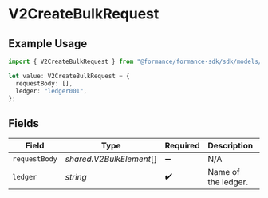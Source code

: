 # V2CreateBulkRequest

## Example Usage

```typescript
import { V2CreateBulkRequest } from "@formance/formance-sdk/sdk/models/operations";

let value: V2CreateBulkRequest = {
  requestBody: [],
  ledger: "ledger001",
};
```

## Fields

| Field                    | Type                     | Required                 | Description              | Example                  |
| ------------------------ | ------------------------ | ------------------------ | ------------------------ | ------------------------ |
| `requestBody`            | *shared.V2BulkElement*[] | :heavy_minus_sign:       | N/A                      |                          |
| `ledger`                 | *string*                 | :heavy_check_mark:       | Name of the ledger.      | ledger001                |